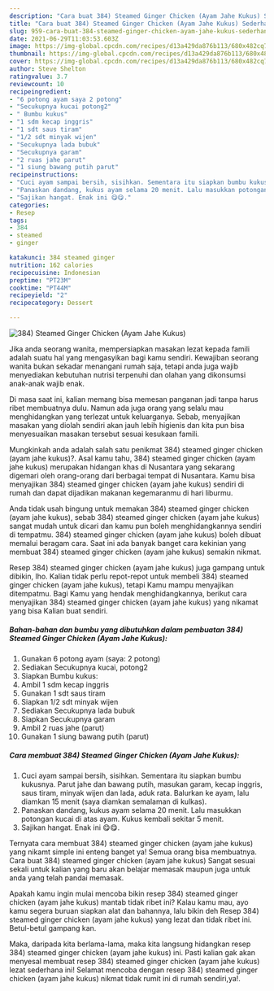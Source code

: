 ```yaml
---
description: "Cara buat 384) Steamed Ginger Chicken (Ayam Jahe Kukus) Sederhana dan Mudah Dibuat"
title: "Cara buat 384) Steamed Ginger Chicken (Ayam Jahe Kukus) Sederhana dan Mudah Dibuat"
slug: 959-cara-buat-384-steamed-ginger-chicken-ayam-jahe-kukus-sederhana-dan-mudah-dibuat
date: 2021-06-29T11:03:53.603Z
image: https://img-global.cpcdn.com/recipes/d13a429da876b113/680x482cq70/384-steamed-ginger-chicken-ayam-jahe-kukus-foto-resep-utama.jpg
thumbnail: https://img-global.cpcdn.com/recipes/d13a429da876b113/680x482cq70/384-steamed-ginger-chicken-ayam-jahe-kukus-foto-resep-utama.jpg
cover: https://img-global.cpcdn.com/recipes/d13a429da876b113/680x482cq70/384-steamed-ginger-chicken-ayam-jahe-kukus-foto-resep-utama.jpg
author: Steve Shelton
ratingvalue: 3.7
reviewcount: 10
recipeingredient:
- "6 potong ayam saya 2 potong"
- "Secukupnya kucai potong2"
- " Bumbu kukus"
- "1 sdm kecap inggris"
- "1 sdt saus tiram"
- "1/2 sdt minyak wijen"
- "Secukupnya lada bubuk"
- "Secukupnya garam"
- "2 ruas jahe parut"
- "1 siung bawang putih parut"
recipeinstructions:
- "Cuci ayam sampai bersih, sisihkan. Sementara itu siapkan bumbu kukusnya. Parut jahe dan bawang putih, masukan garam, kecap inggris, saus tiram, minyak wijen dan lada, aduk rata. Balurkan ke ayam, lalu diamkan 15 menit (saya diamkan semalaman di kulkas)."
- "Panaskan dandang, kukus ayam selama 20 menit. Lalu masukkan potongan kucai di atas ayam. Kukus kembali sekitar 5 menit."
- "Sajikan hangat. Enak ini 😋😋."
categories:
- Resep
tags:
- 384
- steamed
- ginger

katakunci: 384 steamed ginger 
nutrition: 162 calories
recipecuisine: Indonesian
preptime: "PT23M"
cooktime: "PT44M"
recipeyield: "2"
recipecategory: Dessert

---
```



![384) Steamed Ginger Chicken (Ayam Jahe Kukus)](https://img-global.cpcdn.com/recipes/d13a429da876b113/680x482cq70/384-steamed-ginger-chicken-ayam-jahe-kukus-foto-resep-utama.jpg)

Jika anda seorang wanita, mempersiapkan masakan lezat kepada famili adalah suatu hal yang mengasyikan bagi kamu sendiri. Kewajiban seorang  wanita bukan sekadar menangani rumah saja, tetapi anda juga wajib menyediakan kebutuhan nutrisi terpenuhi dan olahan yang dikonsumsi anak-anak wajib enak.

Di masa  saat ini, kalian memang bisa memesan panganan jadi tanpa harus ribet membuatnya dulu. Namun ada juga orang yang selalu mau menghidangkan yang terlezat untuk keluarganya. Sebab, menyajikan masakan yang diolah sendiri akan jauh lebih higienis dan kita pun bisa menyesuaikan masakan tersebut sesuai kesukaan famili. 



Mungkinkah anda adalah salah satu penikmat 384) steamed ginger chicken (ayam jahe kukus)?. Asal kamu tahu, 384) steamed ginger chicken (ayam jahe kukus) merupakan hidangan khas di Nusantara yang sekarang digemari oleh orang-orang dari berbagai tempat di Nusantara. Kamu bisa menyajikan 384) steamed ginger chicken (ayam jahe kukus) sendiri di rumah dan dapat dijadikan makanan kegemaranmu di hari liburmu.

Anda tidak usah bingung untuk memakan 384) steamed ginger chicken (ayam jahe kukus), sebab 384) steamed ginger chicken (ayam jahe kukus) sangat mudah untuk dicari dan kamu pun boleh menghidangkannya sendiri di tempatmu. 384) steamed ginger chicken (ayam jahe kukus) boleh dibuat memalui beragam cara. Saat ini ada banyak banget cara kekinian yang membuat 384) steamed ginger chicken (ayam jahe kukus) semakin nikmat.

Resep 384) steamed ginger chicken (ayam jahe kukus) juga gampang untuk dibikin, lho. Kalian tidak perlu repot-repot untuk membeli 384) steamed ginger chicken (ayam jahe kukus), tetapi Kamu mampu menyajikan ditempatmu. Bagi Kamu yang hendak menghidangkannya, berikut cara menyajikan 384) steamed ginger chicken (ayam jahe kukus) yang nikamat yang bisa Kalian buat sendiri.

<!--inarticleads1-->

##### Bahan-bahan dan bumbu yang dibutuhkan dalam pembuatan 384) Steamed Ginger Chicken (Ayam Jahe Kukus):

1. Gunakan 6 potong ayam (saya: 2 potong)
1. Sediakan Secukupnya kucai, potong2
1. Siapkan  Bumbu kukus:
1. Ambil 1 sdm kecap inggris
1. Gunakan 1 sdt saus tiram
1. Siapkan 1/2 sdt minyak wijen
1. Sediakan Secukupnya lada bubuk
1. Siapkan Secukupnya garam
1. Ambil 2 ruas jahe (parut)
1. Gunakan 1 siung bawang putih (parut)




<!--inarticleads2-->

##### Cara membuat 384) Steamed Ginger Chicken (Ayam Jahe Kukus):

1. Cuci ayam sampai bersih, sisihkan. Sementara itu siapkan bumbu kukusnya. Parut jahe dan bawang putih, masukan garam, kecap inggris, saus tiram, minyak wijen dan lada, aduk rata. Balurkan ke ayam, lalu diamkan 15 menit (saya diamkan semalaman di kulkas).
1. Panaskan dandang, kukus ayam selama 20 menit. Lalu masukkan potongan kucai di atas ayam. Kukus kembali sekitar 5 menit.
1. Sajikan hangat. Enak ini 😋😋.




Ternyata cara membuat 384) steamed ginger chicken (ayam jahe kukus) yang nikamt simple ini enteng banget ya! Semua orang bisa membuatnya. Cara buat 384) steamed ginger chicken (ayam jahe kukus) Sangat sesuai sekali untuk kalian yang baru akan belajar memasak maupun juga untuk anda yang telah pandai memasak.

Apakah kamu ingin mulai mencoba bikin resep 384) steamed ginger chicken (ayam jahe kukus) mantab tidak ribet ini? Kalau kamu mau, ayo kamu segera buruan siapkan alat dan bahannya, lalu bikin deh Resep 384) steamed ginger chicken (ayam jahe kukus) yang lezat dan tidak ribet ini. Betul-betul gampang kan. 

Maka, daripada kita berlama-lama, maka kita langsung hidangkan resep 384) steamed ginger chicken (ayam jahe kukus) ini. Pasti kalian gak akan menyesal membuat resep 384) steamed ginger chicken (ayam jahe kukus) lezat sederhana ini! Selamat mencoba dengan resep 384) steamed ginger chicken (ayam jahe kukus) nikmat tidak rumit ini di rumah sendiri,ya!.

